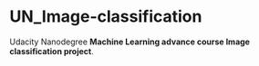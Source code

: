 # UN_Image-classification
Udacity Nanodegree **Machine Learning advance course Image classification project**.
